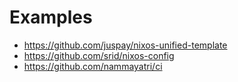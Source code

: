 # Examples

- <https://github.com/juspay/nixos-unified-template>
- <https://github.com/srid/nixos-config>
- <https://github.com/nammayatri/ci>
